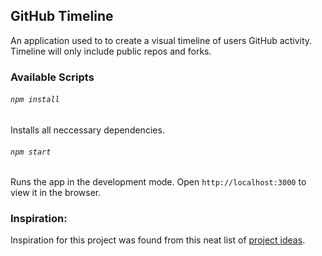 ## GitHub Timeline

An application used to to create a visual timeline of users GitHub activity. Timeline will only include public repos and forks.

### Available Scripts

###### `npm install`

Installs all neccessary dependencies.

###### `npm start`

Runs the app in the development mode.
Open `http://localhost:3000` to view it in the browser.

### Inspiration:

Inspiration for this project was found from this neat list of [ project ideas](https://github.com/florinpop17/app-ideas).
